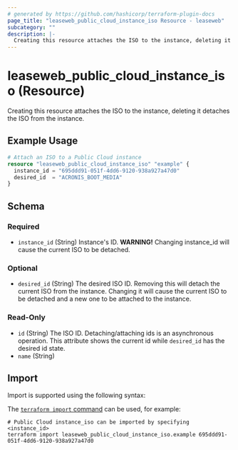 ```yaml
---
# generated by https://github.com/hashicorp/terraform-plugin-docs
page_title: "leaseweb_public_cloud_instance_iso Resource - leaseweb"
subcategory: ""
description: |-
  Creating this resource attaches the ISO to the instance, deleting it detaches the ISO from the instance.
---
```


# leaseweb_public_cloud_instance_iso (Resource)

Creating this resource attaches the ISO to the instance, deleting it detaches the ISO from the instance.

## Example Usage

```terraform
# Attach an ISO to a Public Cloud instance
resource "leaseweb_public_cloud_instance_iso" "example" {
  instance_id = "695ddd91-051f-4dd6-9120-938a927a47d0"
  desired_id  = "ACRONIS_BOOT_MEDIA"
}
```

<!-- schema generated by tfplugindocs -->
## Schema

### Required

- `instance_id` (String) Instance's ID. **WARNING!** Changing instance_id will cause the current ISO to be detached.

### Optional

- `desired_id` (String) The desired ISO ID. Removing this will detach the current ISO from the instance. Changing it will cause the current ISO to be detached and a new one to be attached to the instance.

### Read-Only

- `id` (String) The ISO ID. Detaching/attaching ids is an asynchronous operation. This attribute shows the current id while `desired_id` has the desired id state.
- `name` (String)

## Import

Import is supported using the following syntax:

The [`terraform import` command](https://developer.hashicorp.com/terraform/cli/commands/import) can be used, for example:

```shell
# Public Cloud instance_iso can be imported by specifying <instance_id>
terraform import leaseweb_public_cloud_instance_iso.example 695ddd91-051f-4dd6-9120-938a927a47d0
```

